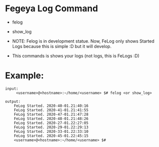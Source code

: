 # Fegeya Log Command 

* felog
* show_log

* NOTE: Felog is in development statue. Now, FeLog only shows Started Logs because this is simple :D but it will develop.


* This commands is shows your logs (not logs, this is FeLogs :D)

# Example:
```
input:
     <username>@<hostname>:~/home/<username> $# felog <or show_log>

output:
    FeLog Started. 2020-40-01.21:40:16
    FeLog Started. 2020-41-01.21:41:55
    FeLog Started. 2020-47-01.21:47:28
    FeLog Started. 2020-48-01.21:48:26
    FeLog Started. 2020-27-01.22:27:05
    FeLog Started. 2020-29-01.22:29:13
    FeLog Started. 2020-33-01.22:33:10
    FeLog Started. 2020-45-01.22:45:15
    <username>@<hostname>:~/home/<username> $#
```
